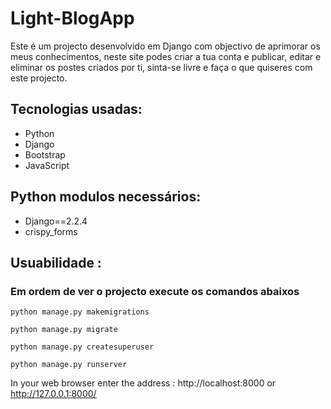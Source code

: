 # Light-BlogApp       

Este é um projecto desenvolvido em Django com objectivo de aprimorar os meus conhecimentos, neste site podes criar a tua conta e publicar, editar e eliminar os postes criados por ti, sinta-se livre e faça o que quiseres com este projecto. 

    
<h2>Tecnologias usadas:</h2>
<ul>
    <li>Python</li>
    <li>Django</li>
    <li>Bootstrap</li>
    <li>JavaScript</li>
</ul>
    
<h2>Python modulos necessários:</h2>
<ul>
    <li>Django==2.2.4</li>
    <li>crispy_forms</li>
</ul>
  

<h2>Usuabilidade :</h2>
    <h3>Em ordem de ver o projecto execute os comandos abaixos</h3>

    python manage.py makemigrations

    python manage.py migrate

    python manage.py createsuperuser

    python manage.py runserver
    
   In your web browser enter the address : http://localhost:8000 or http://127.0.0.1:8000/
